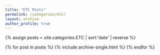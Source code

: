 ```yaml
---
title: "ETC Posts"
permalink: /categories/etc/
layout: archive
author_profile: true
---
```


{% assign posts = site.categories.ETC | sort:'date' | reverse %}

{% for post in posts %}
    {% include archive-single.html %}
{% endfor %}
